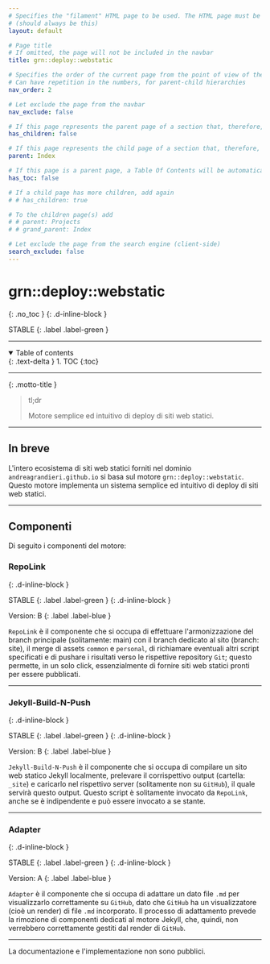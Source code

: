 ```yaml
---
# Specifies the "filament" HTML page to be used. The HTML page must be located in the "_layouts" folder.
# (should always be this)
layout: default

# Page title
# If omitted, the page will not be included in the navbar
title: grn::deploy::webstatic

# Specifies the order of the current page from the point of view of the navbar
# Can have repetition in the numbers, for parent-child hierarchies
nav_order: 2

# Let exclude the page from the navbar
nav_exclude: false

# If this page represents the parent page of a section that, therefore, has children, specify it in the following way
has_children: false

# If this page represents the child page of a section that, therefore, has ONE parent page, specify it in the following way
parent: Index

# If this page is a parent page, a Table Of Contents will be automatically generated containing all related child pages. Use the option below to disable this functionality.
has_toc: false

# If a child page has more children, add again
# # has_children: true

# To the children page(s) add
# # parent: Projects
# # grand_parent: Index

# Let exclude the page from the search engine (client-side)
search_exclude: false
---
```


# grn::deploy::webstatic
{: .no_toc }
{: .d-inline-block }

STABLE
{: .label .label-green }

---

<!-- Table of contents -->
<details open markdown="block">
  <summary>
    Table of contents
  </summary>
  {: .text-delta }
1. TOC
{:toc}
</details>

---

{: .motto-title } 
> <p class="blockquote-title-fixer-purple">tl;dr</p>
>
> Motore semplice ed intuitivo di deploy di siti web statici.

---

## In breve

L'intero ecosistema di siti web statici forniti nel dominio `andreagrandieri.github.io` si basa sul motore `grn::deploy::webstatic`.
Questo motore implementa un sistema semplice ed intuitivo di deploy di siti web statici.

---

## Componenti

Di seguito i componenti del motore:

### RepoLink
{: .d-inline-block }

STABLE
{: .label .label-green }
{: .d-inline-block }

Version: B
{: .label .label-blue }

`RepoLink` è il componente che si occupa di effettuare l'armonizzazione del branch principale (solitamente: main) con il branch dedicato al sito (branch: site), il merge di assets `common` e `personal`, di richiamare eventuali altri script specificati e di pushare i risultati verso le rispettive repository `Git`; questo permette, in un solo click, essenzialmente di fornire siti web statici pronti per essere pubblicati.

---

### Jekyll-Build-N-Push
{: .d-inline-block }

STABLE
{: .label .label-green }
{: .d-inline-block }

Version: B
{: .label .label-blue }

`Jekyll-Build-N-Push` è il componente che si occupa di compilare un sito web statico Jekyll localmente, prelevare il corrispettivo output (cartella: `_site`) e caricarlo nel rispettivo server (solitamente non su `GitHub`), il quale servirà questo output. Questo script è solitamente invocato da `RepoLink`, anche se è indipendente e può essere invocato a se stante.

---

### Adapter
{: .d-inline-block }

STABLE
{: .label .label-green }
{: .d-inline-block }

Version: A
{: .label .label-blue }

`Adapter` è il componente che si occupa di adattare un dato file `.md` per visualizzarlo correttamente su `GitHub`, dato che `GitHub` ha un visualizzatore (cioè un render) di file `.md` incorporato. Il processo di adattamento prevede la rimozione di componenti dedicati al motore Jekyll, che, quindi, non verrebbero correttamente gestiti dal render di `GitHub`.

---

La documentazione e l'implementazione non sono pubblici.
